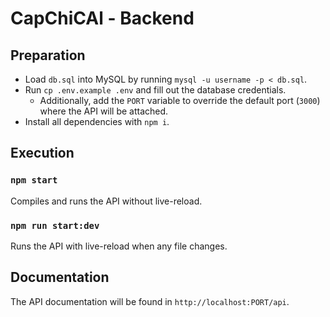 # CapChiCAl - Backend

## Preparation

- Load `db.sql` into MySQL by running `mysql -u username -p < db.sql`.
- Run `cp .env.example .env` and fill out the database credentials.
  - Additionally, add the `PORT` variable to override the default port (`3000`)
  where the API will be attached.
- Install all dependencies with `npm i`.

## Execution

### `npm start`

Compiles and runs the API without live-reload.

### `npm run start:dev`

Runs the API with live-reload when any file changes.

## Documentation

The API documentation will be found in `http://localhost:PORT/api`.
